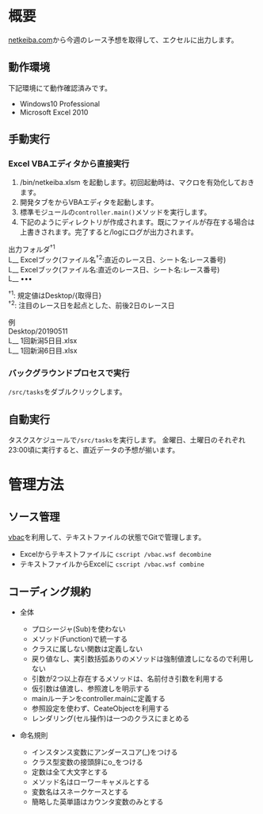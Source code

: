# 概要

[netkeiba.com](https://race.netkeiba.com)から今週のレース予想を取得して、エクセルに出力します。

## 動作環境
下記環境にて動作確認済みです。
- Windows10 Professional
- Microsoft Excel 2010

## 手動実行
### Excel VBAエディタから直接実行  
1. /bin/netkeiba.xlsm を起動します。初回起動時は、マクロを有効化しておきます。
1. 開発タブをからVBAエディタを起動します。
1. 標準モジュールの`controller.main()`メソッドを実行します。
1. 下記のようにディレクトリが作成されます。既にファイルが存在する場合は上書きされます。完了すると/logにログが出力されます。

出力フォルダ<sup>†1</sup>  
L__ Excelブック(ファイル名<sup>†2</sup>:直近のレース日、シート名:レース番号)  
L__ Excelブック(ファイル名:直近のレース日、シート名:レース番号)  
L__ ••• 
    
<sup>†1</sup>: 規定値はDesktop/{取得日}  
<sup>†2</sup>: 注目のレース日を起点とした、前後2日のレース日  

例  
Desktop/20190511  
L__ 1回新潟5日目.xlsx  
L__ 1回新潟6日目.xlsx  

### バックグラウンドプロセスで実行
`/src/tasks`をダブルクリックします。

## 自動実行
タスクスケジュールで`/src/tasks`を実行します。
金曜日、土曜日のそれぞれ23:00頃に実行すると、直近データの予想が揃います。

# 管理方法
## ソース管理
[vbac](https://github.com/vbaidiot/Ariawase)を利用して、テキストファイルの状態でGitで管理します。
- Excelからテキストファイルに `cscript /vbac.wsf decombine`
- テキストファイルからExcelに `cscript /vbac.wsf combine`


## コーディング規約
- 全体
  - プロシージャ(Sub)を使わない
  - メソッド(Function)で統一する
  - クラスに属しない関数は定義しない
  - 戻り値なし、実引数括弧ありのメソッドは強制値渡しになるので利用しない
  - 引数が2つ以上存在するメソッドは、名前付き引数を利用する
  - 仮引数は値渡し、参照渡しを明示する
  - mainルーチンをcontroller.mainに定義する
  - 参照設定を使わず、CeateObjectを利用する
  - レンダリング(セル操作)は一つのクラスにまとめる
  
- 命名規則
  - インスタンス変数にアンダースコア(_)をつける
  - クラス型変数の接頭辞にo_をつける
  - 定数は全て大文字とする
  - メソッド名はローワーキャメルとする
  - 変数名はスネークケースとする
  - 簡略した英単語はカウンタ変数のみとする
